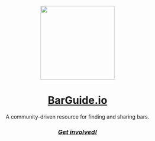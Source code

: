 <p align="center">
  <img src="https://barguide.io/images/branding/barguide-256.png" height="200">
</p>

<h1 align="center">
  <a href="https://barguide.io">BarGuide.io</a>
</h1>
<p align="center">
  A community-driven resource for finding and sharing bars.
<p>

<!--
<div align="center">
  <a href="https://vitest.dev/">Documentation</a> —
  <a href="https://vitest.dev/guide">Getting Started Guide</a> —
  <a href="https://vitest.dev/guide/why">Why a new test runner</a>
</div>
-->

<h3 align="center">
  <a href="mailto:contact@barguide.io?subject=Get involved!"><i>Get involved!</i></a>
</h3>
